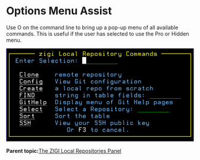 # Options Menu Assist

Use O on the command line to bring up a pop-up menu of all available commands. This is useful if the user has selected to use the Pro or Hidden menu.

![](media/img(20).png)

**Parent topic:**[The ZIGI Local Repositories Panel](zOS_ISPF_Git_Interface_Users_Guide_V3R0_the_zigi_local_repositories_panel.md)

